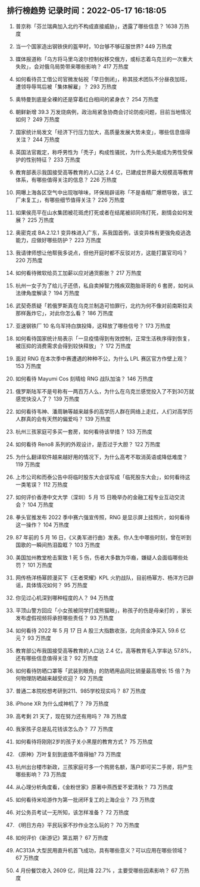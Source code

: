 
## 排行榜趋势 记录时间：2022-05-17 16:18:05
  
  1. 普京称「芬兰瑞典加入北约不构成直接威胁」，透露了哪些信息？ 1638 万热度
    
  2. 当一个国家造出钢铁侠的盔甲时，10台够不够征服世界? 449 万热度
    
  3. 媒体报道称「乌方将马里乌波尔控制权移交俄方，或标志着乌克兰的一次重大失败」，会对俄乌局势带来哪些影响？ 417 万热度
    
  4. 如何看待员工借公司官微发帖祝「早日倒闭」，称其技术团队不分昼夜加班，遭领导辱骂后被「集体解雇」？ 293 万热度
    
  5. 奥特曼到底是全裸的还是穿着红白相间的紧身衣？ 254 万热度
    
  6. 朝鲜新增 39.3 万发烧病例，政治局紧急协商会讨论防疫问题，目前当地情况如何？ 249 万热度
    
  7. 国家统计局发文「经济下行压力加大，高质量发展大势未变」，哪些信息值得关注？ 244 万热度
    
  8. 英国法官裁定，称呼男性为「秃子」构成性骚扰，为什么秃头能成为男性受保护的性别特征？ 233 万热度
    
  9. 教育部表示我国接受高等教育的人口达 2.4 亿，已建成世界最大规模高等教育体系，有哪些值得关注的信息？ 226 万热度
    
  10. 网曝上海各区空气中出现咖啡味，环保局辟谣称「不是香精厂爆燃导致，该工厂未复工」，有哪些细节值得关注？ 226 万热度
    
  11. 如果侯亮平在山水集团被花斑虎打死或者在结尾被祁同伟打死，剧情会如何发展？ 225 万热度
    
  12. 奥密克戎 BA.2.12.1 变异株进入广东，系我国首例，该变异株有更强免疫逃逸能力，应做好哪些防护？ 223 万热度
    
  13. 我请律师想让他帮我多说点，但他开庭时都不反驳对方，这能打赢官司吗？ 220 万热度
    
  14. 如何看待微软给员工加薪以应对通货膨胀？ 217 万热度
    
  15. 杭州一女子为了给儿子还债，私自卖掉智力残疾双胞胎哥哥的 6 套房，如何从法律角度解读？ 194 万热度
    
  16. 武契奇质疑「若俄罗斯真在乌克兰制造可怕罪行，北约为何不像对前南斯拉夫那样轰炸它」，对此你怎么看？ 186 万热度
    
  17. 亚速钢铁厂 10 名乌军持白旗投降，这释放了哪些信号？ 173 万热度
    
  18. 如何看待国家统计局表示「一旦疫情得到有效控制，正常生活秩序得到恢复，被压抑的消费需求会得到较快释放」？ 172 万热度
    
  19. 面对 RNG 在本次季中赛遭遇的种种不公，为什么 LPL 赛区官方作壁上观？ 153 万热度
    
  20. 如何看待 Mayumi Cos 刻晴给 RNG 战队加油？ 146 万热度
    
  21. 俄罗斯陆军不是号称有一两百万人么，为什么在乌克兰感觉投入了不到30万就感觉快没人了？ 139 万热度
    
  22. 如何看待韦神、潘周聃等越来越多的高学历人群在网络上走红，人们对高学历人群真的会有天然的偏爱吗？ 139 万热度
    
  23. 杭州三孩家庭可多买一套房，如何看待该举措？ 133 万热度
    
  24. 如何看待 Reno8 系列的外观设计，是否过于大胆？ 122 万热度
    
  25. 为什么翻译软件越来越好用的情况下，为什么高考不取消英语或降低难度？ 119 万热度
    
  26. 上市公司和而泰公告中将临时股东大会误写成「临死股东大会」，如何看待这一类笔误？ 112 万热度
    
  27. 如何评价香港中文大学（深圳）5 月 15 日晚举办的金融工程专业互动交流会？ 104 万热度
    
  28. 拳头官推发布 2022 季中赛六强宣传照，RNG 是显示屏上挂照片，如何看待这一操作？ 104 万热度
    
  29. 87 年前的 5 月 16 日，《义勇军进行曲》发表。你人生中哪些时刻，曾在听到国歌的一瞬间热泪盈眶？ 103 万热度
    
  30. 美国加州教堂枪击案致 1 死 5 伤，伤者大多数为华裔，嫌疑人会面临哪些处罚？ 101 万热度
    
  31. 网传杨洋杨幂顾漫买下《王者荣耀》KPL 火豹战队，目前杨幂方、杨洋方已辟谣，具体情况如何？ 95 万热度
    
  32. 你见过心机深到哪种程度的人？ 94 万热度
    
  33. 平顶山警方回应「小女孩被同学打成熊猫眼」，称孩子的伤是母亲打的 ，家长发布虚假视频将承担哪些责任？ 93 万热度
    
  34. 如何看待 2022 年 5 月 17 日 A 股三大指数收涨，北向资金净买入 59.6 亿元？ 93 万热度
    
  35. 教育部公布我国接受高等教育的人口达 2.4 亿，高等教育毛入学率达 57.8%，还有哪些信息值得关注？ 92 万热度
    
  36. 如何看待防晒口罩等「武装到眼角」的防晒用品同比销量最高增长 15 倍？为何物理防晒越来越受欢迎？ 92 万热度
    
  37. 普通二本院校想考研到211、985学校现实吗？ 87 万热度
    
  38. iPhone XR 为什么成神机了？ 79 万热度
    
  39. 高考剩 21 天了，现在努力还有用吗？ 78 万热度
    
  40. 我家孩子总是乱花钱该怎么办？ 77 万热度
    
  41. 如何看待将刚刚2岁的孩子关小黑屋的教育方式？ 75 万热度
    
  42. 《原神》万叶复刻到底值不值得抽? 73 万热度
    
  43. 杭州出台楼市新政，三孩家庭可多一个购房名额，落户即可买二手房，将产生哪些影响？ 73 万热度
    
  44. 从心理分析角度看，《金粉世家》原著中燕西爱不爱清秋？ 73 万热度
    
  45. 如何看待米哈游作为第一批闭环复工的上海企业？ 73 万热度
    
  46. 对公务员考试一无所知，该怎样准备？ 72 万热度
    
  47. 《明日方舟》平民玩家不抄作业怎么玩的？ 70 万热度
    
  48. 如何评价《新游记》第五期？ 67 万热度
    
  49. AC313A 大型民用直升机首飞成功，具有哪些意义？可以应用在哪些领域？ 67 万热度
    
  50. 4 月份餐饮收入 2609 亿，同比降 22.7% ，主要受哪些因素影响？ 67 万热度
    
